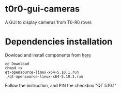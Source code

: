 # t0r0-gui-cameras
A GUI to display cameras from T0-R0 rover.

# Dependencies installation 
  Dowload and install components from <a href="http://ftp.fau.de/qtproject/archive/qt/5.10/5.10.1/qt-opensource-linux-x64-       5.10.1.run">here</a>

<code>cd Download  </code> <br> <code>chmod +x qt-opensource-linux-x64-5.10.1.run</code> <br> <code>./qt-opensource-linux-x64-5.10.1.run </code>  <br>

<h> Follow the instruction, and PIN the checkbox "QT 5.10.1" </h>

